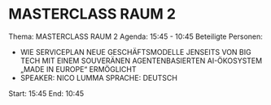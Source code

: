 # MASTERCLASS RAUM 2
Thema: MASTERCLASS RAUM 2
Agenda: 15:45 - 10:45
Beteiligte Personen:
- WIE SERVICEPLAN NEUE GESCHÄFTSMODELLE JENSEITS VON BIG TECH MIT EINEM SOUVERÄNEN AGENTENBASIERTEN AI-ÖKOSYSTEM „MADE IN EUROPE“ ERMÖGLICHT
- SPEAKER: NICO LUMMA SPRACHE: DEUTSCH

Start: 15:45
End: 10:45
